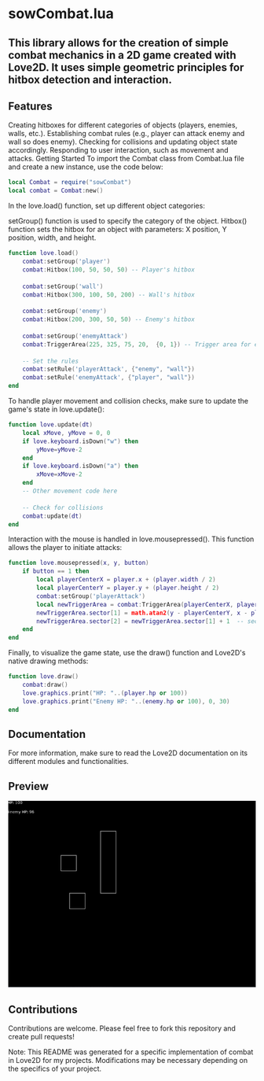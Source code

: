 # sowCombat.lua
## This library allows for the creation of simple combat mechanics in a 2D game created with Love2D. It uses simple geometric principles for hitbox detection and interaction.

## Features
Creating hitboxes for different categories of objects (players, enemies, walls, etc.).
Establishing combat rules (e.g., player can attack enemy and wall so does enemy).
Checking for collisions and updating object state accordingly.
Responding to user interaction, such as movement and attacks.
Getting Started
To import the Combat class from Combat.lua file and create a new instance, use the code below:
```lua
local Combat = require("sowCombat")
local combat = Combat:new()
```
In the love.load() function, set up different object categories:

setGroup() function is used to specify the category of the object.
Hitbox() function sets the hitbox for an object with parameters: X position, Y position, width, and height.
```lua
function love.load()
    combat:setGroup('player')
    combat:Hitbox(100, 50, 50, 50) -- Player's hitbox

    combat:setGroup('wall')
    combat:Hitbox(300, 100, 50, 200) -- Wall's hitbox

    combat:setGroup('enemy')
    combat:Hitbox(200, 300, 50, 50) -- Enemy's hitbox

    combat:setGroup('enemyAttack')
    combat:TriggerArea(225, 325, 75, 20,  {0, 1}) -- Trigger area for enemy's attack

    -- Set the rules
    combat:setRule('playerAttack', {"enemy", "wall"})
    combat:setRule('enemyAttack', {"player", "wall"})
end
```
To handle player movement and collision checks, make sure to update the game's state in love.update():
```lua
function love.update(dt)  
    local xMove, yMove = 0, 0
    if love.keyboard.isDown("w") then
        yMove=yMove-2
    end
    if love.keyboard.isDown("a") then
        xMove=xMove-2
    end
    -- Other movement code here

    -- Check for collisions
    combat:update(dt)
end
```
Interaction with the mouse is handled in love.mousepressed(). This function allows the player to initiate attacks:
```lua
function love.mousepressed(x, y, button)
    if button == 1 then
        local playerCenterX = player.x + (player.width / 2)
        local playerCenterY = player.y + (player.height / 2)
        combat:setGroup('playerAttack')
        local newTriggerArea = combat:TriggerArea(playerCenterX, playerCenterY, 75, 2, {0, 1})
        newTriggerArea.sector[1] = math.atan2(y - playerCenterY, x - playerCenterX)-0.5+math.pi
        newTriggerArea.sector[2] = newTriggerArea.sector[1] + 1  -- sector length is 1
    end
end
```
Finally, to visualize the game state, use the draw() function and Love2D's native drawing methods:
```lua
function love.draw()
    combat:draw()
    love.graphics.print("HP: "..(player.hp or 100))
    love.graphics.print("Enemy HP: "..(enemy.hp or 100), 0, 30)
end
```
## Documentation
For more information, make sure to read the Love2D documentation on its different modules and functionalities.
## Preview
![img](https://github.com/Sowiastyy/sowCombat/blob/master/preview.PNG)
## Contributions
Contributions are welcome. Please feel free to fork this repository and create pull requests!

Note: This README was generated for a specific implementation of combat in Love2D for my projects. Modifications may be necessary depending on the specifics of your project.
